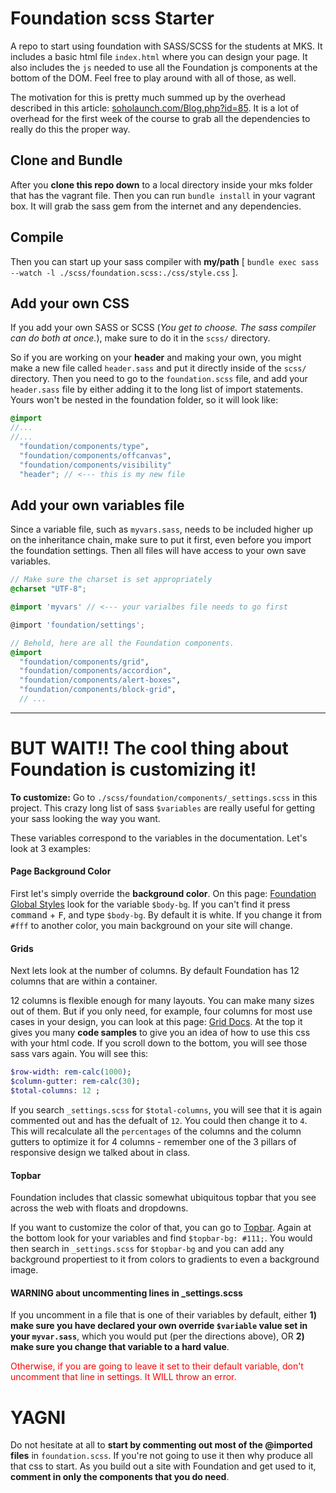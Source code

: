 # Foundation scss Starter


A repo to start using foundation with SASS/SCSS for the students at MKS. It includes a basic html file `index.html` where you can design your page.  It also includes the `js` needed to use all the Foundation js components at the bottom of the DOM. Feel free to play around with all of those, as well.

The motivation for this is pretty much summed up by the overhead described in this article: <a href="http://www.soholaunch.com/Blog.php?id=85" target="_blank">soholaunch.com/Blog.php?id=85</a>.  It is a lot of overhead for the first week of the course to grab all the dependencies to really do this the proper way.


## Clone and Bundle

After you **clone this repo down** to a local directory inside your mks folder that has the vagrant file.  Then you can run `bundle install` in your vagrant box.  It will grab the sass gem from the internet and any dependencies.


## Compile

Then you can start up your sass compiler with **my/path** [ `bundle exec sass --watch -l ./scss/foundation.scss:./css/style.css` ].


## Add your own CSS

If you add your own SASS or SCSS (_You get to choose. The sass compiler can do both at once._), make sure to do it in the `scss/` directory.  

So if you are working on your **header** and making your own, you might make a new file called `header.sass` and put it directly inside of the `scss/` directory.  Then you need to go to the `foundation.scss` file, and add your `header.sass` file by either adding it to the long list of import statements.  Yours won't be nested in the foundation folder, so it will look like:

```scss
@import
//...
//...
  "foundation/components/type",
  "foundation/components/offcanvas",
  "foundation/components/visibility"
  "header"; // <--- this is my new file
```

## Add your own variables file

Since a variable file, such as `myvars.sass`, needs to be included higher up on the inheritance chain, make sure to put it first, even before you import the foundation settings. Then all files will have access to your own save variables.

```scss
// Make sure the charset is set appropriately
@charset "UTF-8";

@import 'myvars' // <--- your varialbes file needs to go first

@import 'foundation/settings';

// Behold, here are all the Foundation components.
@import
  "foundation/components/grid",
  "foundation/components/accordion",
  "foundation/components/alert-boxes",
  "foundation/components/block-grid",
  // ...
```

----


# BUT WAIT!! The cool thing about Foundation is customizing it!

**To customize:** Go to `./scss/foundation/components/_settings.scss` in this project.  This crazy long list of sass `$variables` are really useful for getting your sass looking the way you want.

These variables correspond to the variables in the documentation.  Let's look at 3 examples:

#### Page Background Color

First let's simply override the **background color**.  On this page: <a href="http://foundation.zurb.com/docs/components/global.html" target="_blank">Foundation Global Styles</a> look for the variable `$body-bg`.  If you can't find it press <kbd>command</kbd> + <kbd>F</kbd>, and type `$body-bg`.  By default it is white.  If you change it from `#fff` to another color, you main background on your site will change.

#### Grids

Next lets look at the number of columns.  By default Foundation has 12 columns that are within a container.

12 columns is flexible enough for many layouts.  You can make many sizes out of them.  But if you only need, for example, four columns for most use cases in your design, you can look at this page: <a href="http://foundation.zurb.com/docs/components/grid.html" target="_blank">Grid Docs</a>.  At the top it gives you many **code samples** to give you an idea of how to use this css with your html code.  If you scroll down to the bottom, you will see those sass vars again. You will see this:

```sass
$row-width: rem-calc(1000);
$column-gutter: rem-calc(30);
$total-columns: 12 ;
```

If you search `_settings.scss` for `$total-columns`, you will see that it is again commented out and has the defualt of `12`. You could then change it to `4`.  This will recalculate all the `percentages` of the columns and the column gutters to optimize it for 4 columns - remember one of the 3 pillars of responsive design we talked about in class.

#### Topbar

Foundation includes that classic somewhat ubiquitous topbar that you see across the web with floats and dropdowns.

If you want to customize the color of that, you can go to <a href="http://foundation.zurb.com/docs/components/topbar.html" target="_blank">Topbar</a>.  Again at the bottom look for your variables and find `$topbar-bg: #111;`.  You would then search in `_settings.scss` for `$topbar-bg` and you can add any background propertiest to it from colors to gradients to even a background image.


#### WARNING about uncommenting lines in _settings.scss

If you uncomment in a file that is one of their variables by default, either **1) make sure you have declared your own override `$variable` value set in your `myvar.sass`**, which you would put (per the directions above), OR **2) make sure you change that variable to a hard value**.

<span style="color: red;">Otherwise, if you are going to leave it set to their default variable, don't uncomment that line in settings.  It WILL throw an error.</span>


# YAGNI

Do not hesitate at all to **start by commenting out most of the @imported files** in `foundation.scss`.  If you're not going to use it then why produce all that css to start.  As you build out a site with Foundation and get used to it, **comment in only the components that you do need**.
